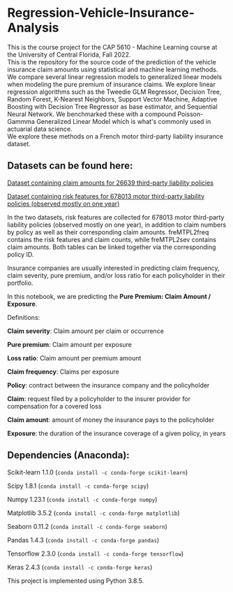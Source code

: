 # Regression-Vehicle-Insurance-Analysis  
This is the course project for the CAP 5610 - Machine Learning course at the University of Central Florida, Fall 2022.  
This is the repository for the source code of the prediction of the vehicle insurance claim amounts using statistical and machine learning methods. We compare several linear regression models to generalized linear models when modeling the pure premium of insurance claims. We explore linear regression algorithms such as the Tweedie GLM Regressor, Decision Tree, Random Forest, K-Nearest Neighbors, Support Vector Machine, Adaptive Boosting with Decision Tree Regressor as base estimator, and Sequential Neural Network. We benchmarked these with a compound Poisson-Gammma Generalized Linear Model which is what's commonly used in actuarial data science.  
We explore these methods on a French motor third-party liability insurance dataset.  
## Datasets can be found here:

[Dataset containing claim amounts for 26639 third-party liability policies](https://www.openml.org/d/41215)  

[Dataset containing risk features for 678013 motor third-party liability policies (observed mostly on one year)](https://www.openml.org/d/41214)  

In the two datasets, risk features are collected for 678013 motor third-party liability policies (observed mostly on one year), in addition to claim numbers by policy as well as their corresponding claim amounts. freMTPL2freq contains the risk features and claim counts, while freMTPL2sev contains claim amounts. Both tables can be linked together via the corresponding policy ID.  

Insurance companies are usually interested in predicting claim frequency, claim severity, pure premium, and/or loss ratio for each policyholder in their portfolio.  

In this notebook, we are predicting the **Pure Premium: Claim Amount / Exposure**.  

Definitions:  

**Claim severity**: Claim amount per claim or occurrence  

**Pure premium**: Claim amount per exposure  

**Loss ratio**: Claim amount per premium amount  

**Claim frequency**: Claims per exposure  

**Policy**: contract between the insurance company and the policyholder  

**Claim**: request filed by a policyholder to the insurer provider for compensation for a covered loss  

**Claim amount**: amount of money the insurance pays to the policyholder  

**Exposure**: the duration of the insurance coverage of a given policy, in years  

 
## Dependencies (Anaconda):  

Scikit-learn 1.1.0 (`conda install -c conda-forge scikit-learn`)  

Scipy 1.8.1 (`conda install -c conda-forge scipy`)  

Numpy 1.23.1 (`conda install -c conda-forge numpy`)  

Matplotlib 3.5.2 (`conda install -c conda-forge matplotlib`)  

Seaborn 0.11.2 (`conda install -c conda-forge seaborn`)  

Pandas 1.4.3 (`conda install -c conda-forge pandas`)   

Tensorflow 2.3.0 (`conda install -c conda-forge tensorflow`)  

Keras 2.4.3 (`conda install -c conda-forge keras`)   

This project is implemented using Python 3.8.5.
